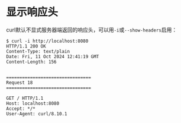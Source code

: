 # 显示响应头

curl默认不显式服务器端返回的响应头，可以用`-i`或`--show-headers`启用：

```shell
$ curl -i http://localhost:8080
HTTP/1.1 200 OK
Content-Type: text/plain
Date: Fri, 11 Oct 2024 12:41:19 GMT
Content-Length: 156


================================
Request 18
================================

GET / HTTP/1.1
Host: localhost:8080
Accept: */*
User-Agent: curl/8.10.1
```
